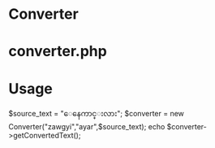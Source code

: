 Converter
=========

converter.php
=============

Usage
=====
$source_text = "ေနေကာင္းလား";
$converter = new Converter("zawgyi","ayar",$source_text);
echo $converter->getConvertedText();
